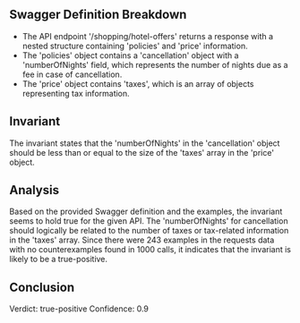 ## Swagger Definition Breakdown
- The API endpoint '/shopping/hotel-offers' returns a response with a nested structure containing 'policies' and 'price' information.
- The 'policies' object contains a 'cancellation' object with a 'numberOfNights' field, which represents the number of nights due as a fee in case of cancellation.
- The 'price' object contains 'taxes', which is an array of objects representing tax information.

## Invariant
The invariant states that the 'numberOfNights' in the 'cancellation' object should be less than or equal to the size of the 'taxes' array in the 'price' object.

## Analysis
Based on the provided Swagger definition and the examples, the invariant seems to hold true for the given API. The 'numberOfNights' for cancellation should logically be related to the number of taxes or tax-related information in the 'taxes' array. Since there were 243 examples in the requests data with no counterexamples found in 1000 calls, it indicates that the invariant is likely to be a true-positive.

## Conclusion
Verdict: true-positive
Confidence: 0.9

